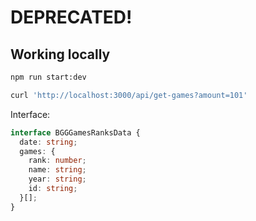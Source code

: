 # DEPRECATED!

## Working locally

```bash
npm run start:dev
```

```bash
curl 'http://localhost:3000/api/get-games?amount=101'
```

Interface:

```typescript
interface BGGGamesRanksData {
  date: string;
  games: {
    rank: number;
    name: string;
    year: string;
    id: string;
  }[];
}
